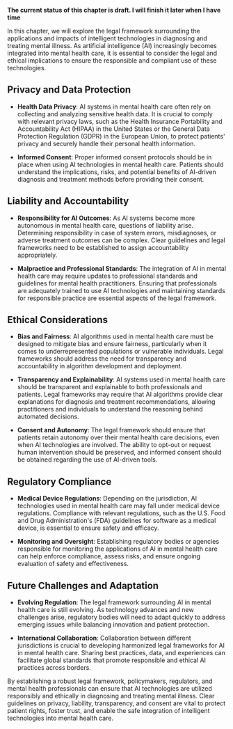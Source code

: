 **The current status of this chapter is draft. I will finish it later when I have time**

In this chapter, we will explore the legal framework surrounding the applications and impacts of intelligent technologies in diagnosing and treating mental illness. As artificial intelligence (AI) increasingly becomes integrated into mental health care, it is essential to consider the legal and ethical implications to ensure the responsible and compliant use of these technologies.

Privacy and Data Protection
---------------------------

* **Health Data Privacy**: AI systems in mental health care often rely on collecting and analyzing sensitive health data. It is crucial to comply with relevant privacy laws, such as the Health Insurance Portability and Accountability Act (HIPAA) in the United States or the General Data Protection Regulation (GDPR) in the European Union, to protect patients' privacy and securely handle their personal health information.

* **Informed Consent**: Proper informed consent protocols should be in place when using AI technologies in mental health care. Patients should understand the implications, risks, and potential benefits of AI-driven diagnosis and treatment methods before providing their consent.

Liability and Accountability
----------------------------

* **Responsibility for AI Outcomes**: As AI systems become more autonomous in mental health care, questions of liability arise. Determining responsibility in case of system errors, misdiagnoses, or adverse treatment outcomes can be complex. Clear guidelines and legal frameworks need to be established to assign accountability appropriately.

* **Malpractice and Professional Standards**: The integration of AI in mental health care may require updates to professional standards and guidelines for mental health practitioners. Ensuring that professionals are adequately trained to use AI technologies and maintaining standards for responsible practice are essential aspects of the legal framework.

Ethical Considerations
----------------------

* **Bias and Fairness**: AI algorithms used in mental health care must be designed to mitigate bias and ensure fairness, particularly when it comes to underrepresented populations or vulnerable individuals. Legal frameworks should address the need for transparency and accountability in algorithm development and deployment.

* **Transparency and Explainability**: AI systems used in mental health care should be transparent and explainable to both professionals and patients. Legal frameworks may require that AI algorithms provide clear explanations for diagnosis and treatment recommendations, allowing practitioners and individuals to understand the reasoning behind automated decisions.

* **Consent and Autonomy**: The legal framework should ensure that patients retain autonomy over their mental health care decisions, even when AI technologies are involved. The ability to opt-out or request human intervention should be preserved, and informed consent should be obtained regarding the use of AI-driven tools.

Regulatory Compliance
---------------------

* **Medical Device Regulations**: Depending on the jurisdiction, AI technologies used in mental health care may fall under medical device regulations. Compliance with relevant regulations, such as the U.S. Food and Drug Administration's (FDA) guidelines for software as a medical device, is essential to ensure safety and efficacy.

* **Monitoring and Oversight**: Establishing regulatory bodies or agencies responsible for monitoring the applications of AI in mental health care can help enforce compliance, assess risks, and ensure ongoing evaluation of safety and effectiveness.

Future Challenges and Adaptation
--------------------------------

* **Evolving Regulation**: The legal framework surrounding AI in mental health care is still evolving. As technology advances and new challenges arise, regulatory bodies will need to adapt quickly to address emerging issues while balancing innovation and patient protection.

* **International Collaboration**: Collaboration between different jurisdictions is crucial to developing harmonized legal frameworks for AI in mental health care. Sharing best practices, data, and experiences can facilitate global standards that promote responsible and ethical AI practices across borders.

By establishing a robust legal framework, policymakers, regulators, and mental health professionals can ensure that AI technologies are utilized responsibly and ethically in diagnosing and treating mental illness. Clear guidelines on privacy, liability, transparency, and consent are vital to protect patient rights, foster trust, and enable the safe integration of intelligent technologies into mental health care.
